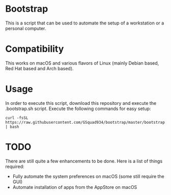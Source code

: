 # Bootstrap
This is a script that can be used to automate the setup of a workstation or a personal computer.

# Compatibility
This works on macOS and various flavors of Linux (mainly Debian based, Red Hat based and Arch based).

# Usage
In order to execute this script, download this repository and execute the .bootstrap.sh script.
Execute the following commands for easy setup:

```
curl -fsSL https://raw.githubusercontent.com/GSquad934/bootstrap/master/bootstrap.sh | bash
```

# TODO
There are still quite a few enhancements to be done. Here is a list of things required:

- Fully automate the system preferences on macOS (some still require the GUI)
- Automate installation of apps from the AppStore on macOS
